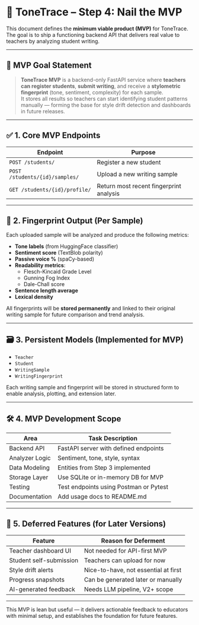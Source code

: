 # 🚀 ToneTrace – Step 4: Nail the MVP

This document defines the **minimum viable product (MVP)** for ToneTrace. The goal is to ship a functioning backend API that delivers real value to teachers by analyzing student writing.

---

## 🎯 MVP Goal Statement

> **ToneTrace MVP** is a backend-only FastAPI service where **teachers can register students**, **submit writing**, and receive a **stylometric fingerprint** (tone, sentiment, complexity) for each sample.  
> It stores all results so teachers can start identifying student patterns manually — forming the base for style drift detection and dashboards in future releases.

---

## ✅ 1. Core MVP Endpoints

| Endpoint                         | Purpose                                  |
|----------------------------------|------------------------------------------|
| `POST /students/`               | Register a new student                   |
| `POST /students/{id}/samples/` | Upload a new writing sample              |
| `GET /students/{id}/profile/`  | Return most recent fingerprint analysis  |

---

## 🧬 2. Fingerprint Output (Per Sample)

Each uploaded sample will be analyzed and produce the following metrics:

- **Tone labels** (from HuggingFace classifier)
- **Sentiment score** (TextBlob polarity)
- **Passive voice %** (spaCy-based)
- **Readability metrics**:
  - Flesch-Kincaid Grade Level
  - Gunning Fog Index
  - Dale-Chall score
- **Sentence length average**
- **Lexical density**

All fingerprints will be **stored permanently** and linked to their original writing sample for future comparison and trend analysis.

---

## 🗃️ 3. Persistent Models (Implemented for MVP)

- `Teacher`
- `Student`
- `WritingSample`
- `WritingFingerprint`

Each writing sample and fingerprint will be stored in structured form to enable analysis, plotting, and extension later.

---

## 🛠️ 4. MVP Development Scope

| Area             | Task Description                          |
|------------------|--------------------------------------------|
| Backend API      | FastAPI server with defined endpoints      |
| Analyzer Logic   | Sentiment, tone, style, syntax             |
| Data Modeling    | Entities from Step 3 implemented           |
| Storage Layer    | Use SQLite or in-memory DB for MVP         |
| Testing          | Test endpoints using Postman or Pytest     |
| Documentation    | Add usage docs to README.md                |

---

## 🚫 5. Deferred Features (for Later Versions)

| Feature                         | Reason for Deferment                      |
|----------------------------------|-------------------------------------------|
| Teacher dashboard UI            | Not needed for API-first MVP              |
| Student self-submission         | Teachers can upload for now               |
| Style drift alerts              | Nice-to-have, not essential at first      |
| Progress snapshots              | Can be generated later or manually        |
| AI-generated feedback           | Needs LLM pipeline, V2+ scope              |

---

This MVP is lean but useful — it delivers actionable feedback to educators with minimal setup, and establishes the foundation for future features.


